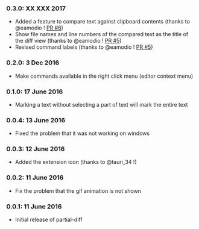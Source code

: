 
### 0.3.0: XX XXX 2017

* Added a feature to compare text against clipboard contents (thanks to @eamodio ! [PR #6](https://github.com/ryu1kn/vscode-partial-diff/pull/6))
* Show file names and line numbers of the compared text as the title of the diff view (thanks to @eamodio ! [PR #5](https://github.com/ryu1kn/vscode-partial-diff/pull/5))
* Revised command labels (thanks to @eamodio ! [PR #5](https://github.com/ryu1kn/vscode-partial-diff/pull/5))

### 0.2.0: 3 Dec 2016

* Make commands available in the right click menu (editor context menu)

### 0.1.0: 17 June 2016

* Marking a text without selecting a part of text will mark the entire text

### 0.0.4: 13 June 2016

* Fixed the problem that it was not working on windows

### 0.0.3: 12 June 2016

* Added the extension icon (thanks to @tauri_34 !)

### 0.0.2: 11 June 2016

* Fix the problem that the gif animation is not shown

### 0.0.1: 11 June 2016

* Initial release of partial-diff
